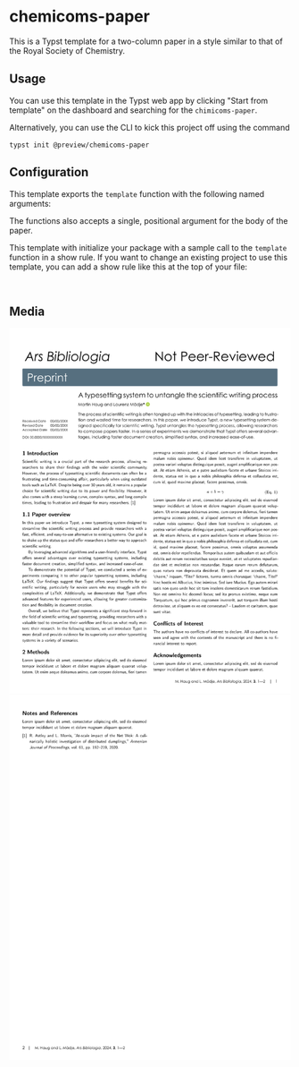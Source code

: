 # chemicoms-paper
This is a Typst template for a two-column paper in a style similar to that of the Royal Society of Chemistry.

## Usage
You can use this template in the Typst web app by clicking "Start from template" on the dashboard and searching for the `chimicoms-paper`.

Alternatively, you can use the CLI to kick this project off using the command
```
typst init @preview/chemicoms-paper
```

## Configuration
This template exports the `template` function with the following named arguments:


The functions also accepts a single, positional argument for the body of the paper.

This template with initialize your package with a sample call to the `template` function in a show rule. If you want to change an existing project to use this template, you can add a show rule like this at the top of your file:

```typ


```

## Media
![image](./thumbnails/1.png)
![image](./thumbnails/2.png)